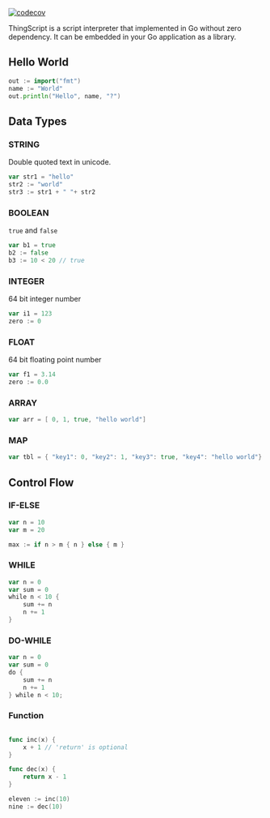[![codecov](https://codecov.io/gh/thingsme/thingscript/graph/badge.svg?token=9SCBJ4SXOF)](https://codecov.io/gh/thingsme/thingscript)

ThingScript is a script interpreter that implemented in Go without zero dependency.
It can be embedded in your Go application as a library.

## Hello World

```go
out := import("fmt")
name := "World"
out.println("Hello", name, "?")
```

## Data Types

### STRING

Double quoted text in unicode.

```go
var str1 = "hello"
str2 := "world"
str3 := str1 + " "+ str2
```

### BOOLEAN

`true` and `false`

```go
var b1 = true
b2 := false
b3 := 10 < 20 // true
```

### INTEGER

64 bit integer number

```go
var i1 = 123
zero := 0
```

### FLOAT

64 bit floating point number

```go
var f1 = 3.14
zero := 0.0
```

### ARRAY

```go
var arr = [ 0, 1, true, "hello world"]
```

### MAP

```go
var tbl = { "key1": 0, "key2": 1, "key3": true, "key4": "hello world"}
```

## Control Flow

### IF-ELSE

```go
var n = 10
var m = 20

max := if n > m { n } else { m }
```

### WHILE

```go
var n = 0
var sum = 0
while n < 10 {
    sum += n
    n += 1
}
```

### DO-WHILE

```go
var n = 0
var sum = 0
do {
    sum += n
    n += 1
} while n < 10;
```

### Function

```go

func inc(x) {
    x + 1 // 'return' is optional
}

func dec(x) {
    return x - 1
}

eleven := inc(10)
nine := dec(10)
```

